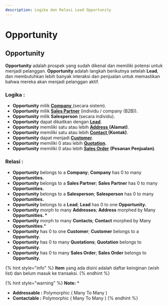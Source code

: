 ```yaml
---
description: Logika dan Relasi Lead Opportunity
---
```


# Opportunity

## Opportunity

**Opportunity** adalah prospek yang sudah dikenal dan memiliki potensi untuk menjadi pelanggan. **Opportunity** adalah langkah berikutnya setelah **Lead**, dan membutuhkan lebih banyak interaksi dan penjualan untuk memastikan bahwa mereka akan menjadi pelanggan aktif.

### Logika :

* **Opportunity** milik [**Company** ](../core-concept.md#company-perusahaan)(secara sistem).
* **Opportunity** milik [**Sales Partner**](../selling-concept/sales-partner.md) (individu / company (B2B)).
* **Opportunity** milik **Salesperson** (secara individu).
* **Opportunity** dapat dikaitkan dengan [**Lead**](lead.md).
* **Opportunity** memiliki satu atau lebih [**Address** ](address.md)**(Alamat)**.
* **Opportunity** memiliki satu atau lebih [**Contact** ](contact.md)**(Kontak)**.
* **Opportunity** dapat menjadi [**Customer**](customer.md).
* **Opportunity** memiliki 0 atau lebih [**Quotation**](../selling-concept/quotation.md)**.**
* **Opportunity** memiliki 0 atau lebih [**Sales Order**](../selling-concept/sales-order.md) **(Pesanan Penjualan)**.

### Relasi :

* **Opportunity** belongs to a **Company**; **Company** has 0 to many **Opportunities.**
* **Opportunity** belongs to a **Sales Partner**; **Sales Partner** has 0 to many **Opportunities.**
* **Opportunity** belongs to a **Salesperson**; **Salesperson** has 0 to many **Opportunities.**
* **Opportunity** belongs to a **Lead**; **Lead** has 0 to one **Opportunity.**
* **Opportunity** morph to many **Addresses**; **Address** morphed by Many **Opportunities. \***
* **Opportunity** morph to many **Contacts**; **Contact** morphed by Many **Opportunities**.\*
* **Opportunity** has 0 to one **Customer**; **Customer** belongs to a **Opportunity**.
* **Opportunity** has 0 to many **Quotations**; **Quotation** belongs to **Opportunity**.
* **Opportunity** has 0 to many **Sales Order**; **Sales Order** belongs to **Opportunity.**

{% hint style="info" %}
**Item** yang ada disini adalah daftar keinginan (wish list) dan belum masuk ke transaksi.
{% endhint %}

{% hint style="warning" %}
**Note:** \*

* **Addressable :** Polymorphic ( Many To Many )
* **Contactable :** Polymorphic ( Many To Many )&#x20;
{% endhint %}
